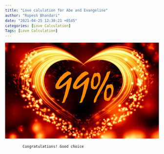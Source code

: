 ```yaml
---
title: "Love calulation for Abe and Evangeline"
author: "Rupesh Bhandari"
date: "2021-04-25 12:30:21 +0545"
categories: [Love Calculation]
Tags: [Love Calculation]
---
```


![Match Picture](/assets/img/lovecal/Abe-Evangeline.jpg)

            Congratulations! Good choice
    